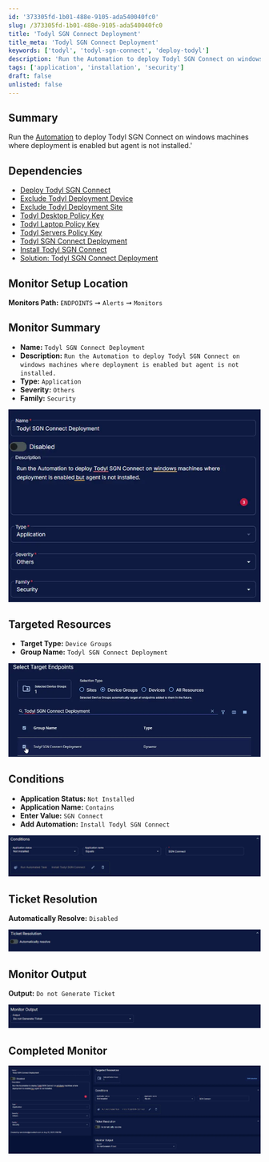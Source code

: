 ```yaml
---
id: '373305fd-1b01-488e-9105-ada540040fc0'
slug: /373305fd-1b01-488e-9105-ada540040fc0
title: 'Todyl SGN Connect Deployment'
title_meta: 'Todyl SGN Connect Deployment'
keywords: ['todyl', 'todyl-sgn-connect', 'deploy-todyl']
description: 'Run the Automation to deploy Todyl SGN Connect on windows machines where deployment is enabled but agent is not installed.'
tags: ['application', 'installation', 'security']
draft: false
unlisted: false
---
```


## Summary

Run the [Automation](/docs/c23cdc78-f90e-4aba-b77e-4dff9d612940) to deploy Todyl SGN Connect on windows machines where deployment is enabled but agent is not installed.'

## Dependencies

- [Deploy Todyl SGN Connect](/docs/e21d58b1-9fd5-4888-9e1f-788420313237)
- [Exclude Todyl Deployment Device](/docs/ee6d7b42-0783-422a-a820-8ef36aab0713)
- [Exclude Todyl Deployment Site](/docs/b4d717f5-38fe-4eac-83d4-d1cb88e7fe9d)
- [Todyl Desktop Policy Key](/docs/8656e3f6-5cfc-49b9-a700-cbf453744576)
- [Todyl Laptop Policy Key](/docs/894b9f2c-e0ac-4351-a312-f7f55865e32a)
- [Todyl Servers Policy Key](/docs/e7b46cfc-c872-4d3c-b317-2b59a6c9679d)
- [Todyl SGN Connect Deployment](/docs/34482e9f-122f-490d-b3c8-1e1d466bbc77)
- [Install Todyl SGN Connect](/docs/c23cdc78-f90e-4aba-b77e-4dff9d612940)
- [Solution: Todyl SGN Connect Deployment](/docs/41308550-ea69-4cca-aa0d-9e6f02fcab43)

## Monitor Setup Location

**Monitors Path:** `ENDPOINTS` ➞ `Alerts` ➞ `Monitors`  

## Monitor Summary

- **Name:** `Todyl SGN Connect Deployment`  
- **Description:** `Run the Automation to deploy Todyl SGN Connect on windows machines where deployment is enabled but agent is not installed.`  
- **Type:** `Application`  
- **Severity:** `Others`  
- **Family:** `Security`

![Image1](../../../static/img/docs/373305fd-1b01-488e-9105-ada540040fc0/image1.webp)

## Targeted Resources

- **Target Type:**  `Device Groups`  
- **Group Name:** `Todyl SGN Connect Deployment`

![Image2](../../../static/img/docs/373305fd-1b01-488e-9105-ada540040fc0/image2.webp)

## Conditions

- **Application Status:** `Not Installed`  
- **Application Name:** `Contains`  
- **Enter Value:** `SGN Connect`
- **Add Automation:**  `Install Todyl SGN Connect`

![Image3](../../../static/img/docs/373305fd-1b01-488e-9105-ada540040fc0/image3.webp)

## Ticket Resolution

**Automatically Resolve:** `Disabled`

![Image4](../../../static/img/docs/373305fd-1b01-488e-9105-ada540040fc0/image4.webp)

## Monitor Output

**Output:** `Do not Generate Ticket`

![Image5](../../../static/img/docs/373305fd-1b01-488e-9105-ada540040fc0/image5.webp)

## Completed Monitor

![Image6](../../../static/img/docs/373305fd-1b01-488e-9105-ada540040fc0/image6.webp)